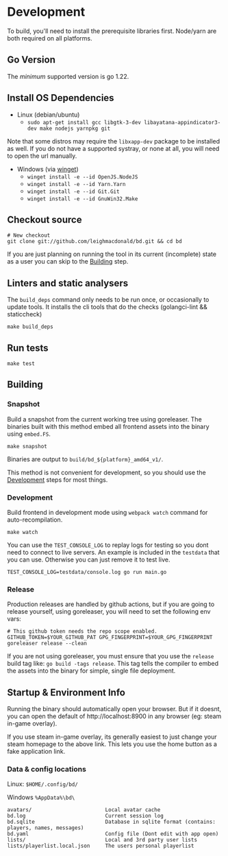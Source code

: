 # Development

To build, you'll need to install the prerequisite libraries first.
Node/yarn are both required on all platforms.

## Go Version

The *minimum* supported version is go 1.22.

## Install OS Dependencies

- Linux (debian/ubuntu)
    - `sudo apt-get install gcc libgtk-3-dev libayatana-appindicator3-dev make nodejs yarnpkg git`
  
Note that some distros may require the `libxapp-dev` package to be installed as well. If you do not have a 
supported systray, or none at all, you will need to open the url manually.

- Windows (via [winget](https://learn.microsoft.com/en-us/windows/package-manager/winget/))
  - `winget install -e --id OpenJS.NodeJS`
  - `winget install -e --id Yarn.Yarn`
  - `winget install -e --id Git.Git`
  - `winget install -e --id GnuWin32.Make`

## Checkout source

    # New checkout
    git clone git://github.com/leighmacdonald/bd.git && cd bd

If you are just planning on running the tool in its current (incomplete) state as a user you can skip to the [Building](#Building) step.

## Linters and static analysers 

The `build_deps` command only needs to be run once, or occasionally to update tools.
It installs the cli tools that do the checks (golangci-lint && staticcheck)

    make build_deps

## Run tests

    make test

## Building 

### Snapshot

Build a snapshot from the current working tree using goreleaser. The binaries built with this method embed all 
frontend assets into the binary using `embed.FS`. 

    make snapshot

Binaries are output to `build/bd_${platform}_amd64_v1/`.

This method is not convenient for development, so you should use the [Development](#Development) steps for most things.

### Development
    
Build frontend in development mode using `webpack watch` command for auto-recompilation.

    make watch

You can use the `TEST_CONSOLE_LOG` to replay logs for testing so you dont need to connect to live servers. An example
is included in the `testdata` that you can use. Otherwise you can just remove it to test live.

    TEST_CONSOLE_LOG=testdata/console.log go run main.go

### Release

Production releases are handled by github actions, but if you are going to release yourself, using goreleaser, you 
will need to set the following env vars:
    
    # This github token needs the repo scope enabled. 
    GITHUB_TOKEN=$YOUR_GITHUB_PAT GPG_FINGERPRINT=$YOUR_GPG_FINGERPRINT goreleaser release --clean

If you are not using goreleaser, you must ensure that you use the `release` build tag like: `go build -tags release`. This
tag tells the compiler to embed the assets into the binary for simple, single file deployment.

## Startup & Environment Info

Running the binary should automatically open your browser. But if it doesnt, you can open the default of http://localhost:8900 in any 
browser (eg: steam in-game overlay).

If you use steam in-game overlay, its generally easiest to just change your steam homepage to the
above link. This lets you use the home button as a fake application link.

### Data & config locations

Linux: `$HOME/.config/bd/`
  
Windows `%AppData%\bd\`

    avatars/                        Local avatar cache
    bd.log                          Current session log 
    bd.sqlite                       Database in sqlite format (contains: players, names, messages)
    bd.yaml                         Config file (Dont edit with app open)
    lists/                          Local and 3rd party user lists
    lists/playerlist.local.json     The users personal playerlist
